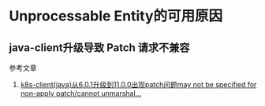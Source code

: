 # Unprocessable Entity的可用原因

## java-client升级导致 Patch 请求不兼容

参考文章

1. [k8s-client(java)从6.0.1升级到11.0.0出现patch问题may not be specified for non-apply patch/cannot unmarshal...](https://blog.csdn.net/qq_33999844/article/details/115279872)

